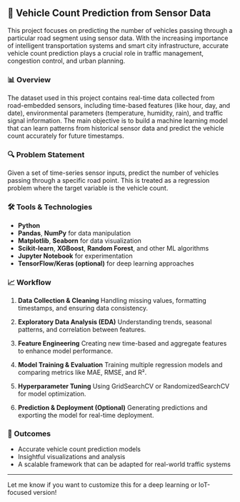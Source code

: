 ## 🚗 Vehicle Count Prediction from Sensor Data

This project focuses on predicting the number of vehicles passing through a particular road segment using sensor data. With the increasing importance of intelligent transportation systems and smart city infrastructure, accurate vehicle count prediction plays a crucial role in traffic management, congestion control, and urban planning.

### 📊 Overview

The dataset used in this project contains real-time data collected from road-embedded sensors, including time-based features (like hour, day, and date), environmental parameters (temperature, humidity, rain), and traffic signal information. The main objective is to build a machine learning model that can learn patterns from historical sensor data and predict the vehicle count accurately for future timestamps.

### 🔍 Problem Statement

Given a set of time-series sensor inputs, predict the number of vehicles passing through a specific road point. This is treated as a regression problem where the target variable is the vehicle count.

### 🛠️ Tools & Technologies

* **Python**
* **Pandas**, **NumPy** for data manipulation
* **Matplotlib**, **Seaborn** for data visualization
* **Scikit-learn**, **XGBoost**, **Random Forest**, and other ML algorithms
* **Jupyter Notebook** for experimentation
* **TensorFlow/Keras (optional)** for deep learning approaches

### 📈 Workflow

1. **Data Collection & Cleaning**
   Handling missing values, formatting timestamps, and ensuring data consistency.

2. **Exploratory Data Analysis (EDA)**
   Understanding trends, seasonal patterns, and correlation between features.

3. **Feature Engineering**
   Creating new time-based and aggregate features to enhance model performance.

4. **Model Training & Evaluation**
   Training multiple regression models and comparing metrics like MAE, RMSE, and R².

5. **Hyperparameter Tuning**
   Using GridSearchCV or RandomizedSearchCV for model optimization.

6. **Prediction & Deployment (Optional)**
   Generating predictions and exporting the model for real-time deployment.

### 🚀 Outcomes

* Accurate vehicle count prediction models
* Insightful visualizations and analysis
* A scalable framework that can be adapted for real-world traffic systems

---

Let me know if you want to customize this for a deep learning or IoT-focused version!
